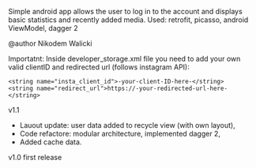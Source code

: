 ﻿Simple android app allows the user to log in to the account and displays basic statistics and recently added media.
Used:
retrofit,
picasso,
android ViewModel,
dagger 2

@author Nikodem Walicki

Importatnt:
Inside developer_storage.xml file you need to add your own valid clientID and redirected url (follows instagram API):

	<string name="insta_client_id">-your-client-ID-here-</string>
    <string name="redirect_url">https://-your-redirected-url-here-</string>

	
v1.1 
- Lauout update: user data added to recycle view (with own layout),
- Code refactore: modular architecture, implemented dagger 2,
- Added cache data.

v1.0 first release